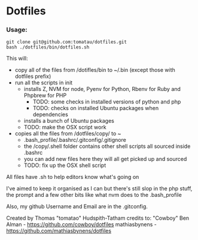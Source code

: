 # Dotfiles

### Usage:
```
git clone git@github.com:tomatau/dotfiles.git
bash ./dotfiles/bin/dotfiles.sh
```

This will:

- copy all of the files from /dotifles/bin to ~/.bin (except those with dotfiles prefix)
- run all the scripts in init
    - installs Z, NVM for node, Pyenv for Python, Rbenv for Ruby and Phpbrew for PHP
        - TODO: some checks in installed versions of python and php
        - TODO: checks on installed Ubuntu packages when dependencies
    - installs a bunch of Ubuntu packages
    - TODO: make the OSX script work
- copies all the files from /dotfiles/copy/ to ~
    - .bash_profile/.bashrc/.gitconfig/.gitignore
    - the /copy/.shell folder contains other shell scripts all sourced inside .bashrc
    - you can add new files here they will all get picked up and sourced
    - TODO: fix up the OSX shell script

All files have .sh to help editors know what's going on

I've aimed to keep it organised as I can but there's still slop in the php stuff, the prompt and a few other bits like what nvm does to the .bash_profile

Also, my github Username and Email are in the .gitconfig.




Created by Thomas "tomatao" Hudspith-Tatham
credits to:
"Cowboy" Ben Alman - https://github.com/cowboy/dotfiles
mathiasbynens - https://github.com/mathiasbynens/dotfiles